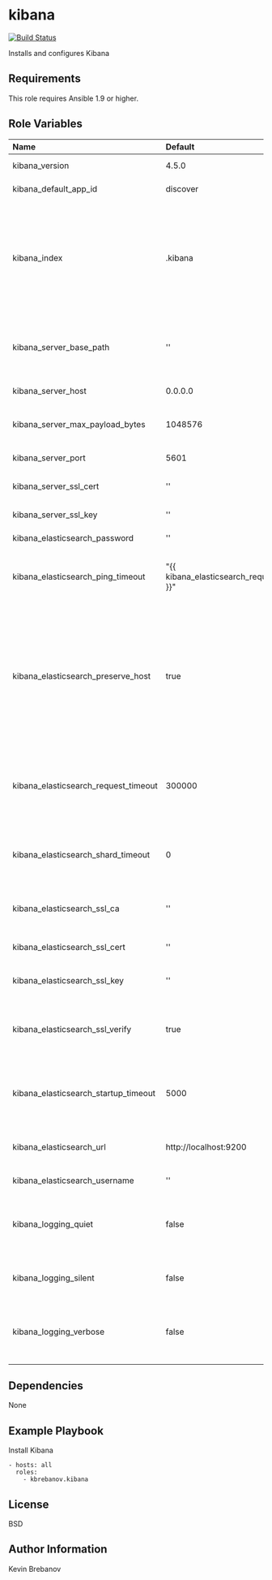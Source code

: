 kibana
======

[![Build Status](https://travis-ci.org/kbrebanov/ansible-kibana.svg?branch=master)](https://travis-ci.org/kbrebanov/ansible-kibana)

Installs and configures Kibana

Requirements
------------

This role requires Ansible 1.9 or higher.

Role Variables
--------------

| Name                                 | Default                                      | Description                                                                                                                                                                                                                  |
|:-------------------------------------|:---------------------------------------------|:-----------------------------------------------------------------------------------------------------------------------------------------------------------------------------------------------------------------------------|
| kibana_version                       | 4.5.0                                        | Version of Kibana to install                                                                                                                                                                                                 |
| kibana_default_app_id                | discover                                     | The default application to load.                                                                                                                                                                                             |
| kibana_index                         | .kibana                                      | Kibana uses an index in Elasticsearch to store saved searches, visualizations and dashboards. Kibana creates a new index if the index doesn’t already exist.                                                                 |
| kibana_server_base_path              | ''                                           | Specify a path to mount Kibana at if you are running behind a proxy. This setting cannot end in a slash.                                                                                                                     |
| kibana_server_host                   | 0.0.0.0                                      | Kibana backend server address                                                                                                                                                                                                |
| kibana_server_max_payload_bytes      | 1048576                                      | The maximum payload size in bytes for incoming server requests.                                                                                                                                                              |
| kibana_server_port                   | 5601                                         | Kibana backend server port                                                                                                                                                                                                   |
| kibana_server_ssl_cert               | ''                                           | Path to the PEM-format SSL certificate file                                                                                                                                                                                  |
| kibana_server_ssl_key                | ''                                           | Path to the PEM-format SSL key file                                                                                                                                                                                          |
| kibana_elasticsearch_password        | ''                                           | Elasticsearch basic auth password                                                                                                                                                                                            |
| kibana_elasticsearch_ping_timeout    | "{{ kibana_elasticsearch_request_timeout }}" | Time in milliseconds to wait for Elasticsearch to respond to pings                                                                                                                                                           |
| kibana_elasticsearch_preserve_host   | true                                         | When this setting’s value is true Kibana uses the hostname specified in the kibana_server_host setting. When the value of this setting is false, Kibana uses the hostname of the host that connects to this Kibana instance. |
| kibana_elasticsearch_request_timeout | 300000                                       | Time in milliseconds to wait for responses from the back end or Elasticsearch. This must be a positive integer.                                                                                                              |
| kibana_elasticsearch_shard_timeout   | 0                                            | Time in milliseconds for Elasticsearch to wait for responses from shards. Set to 0 to disable                                                                                                                                |
| kibana_elasticsearch_ssl_ca          | ''                                           | Path to the PEM-format SSL client certificate authority file                                                                                                                                                                 |
| kibana_elasticsearch_ssl_cert        | ''                                           | Path to the PEM-format SSL client certificate file                                                                                                                                                                           |
| kibana_elasticsearch_ssl_key         | ''                                           | Path to the PEM-format SSL client key file                                                                                                                                                                                   |
| kibana_elasticsearch_ssl_verify      | true                                         | To disregard the validity of SSL certificates, change this setting’s value to false.                                                                                                                                         |
| kibana_elasticsearch_startup_timeout | 5000                                         | Time in milliseconds to wait for Elasticsearch at Kibana startup before retrying                                                                                                                                             |
| kibana_elasticsearch_url             | http://localhost:9200                        | The URL of the Elasticsearch instance to use for all your queries.                                                                                                                                                           |
| kibana_elasticsearch_username        | ''                                           | Elasticsearch basic auth username                                                                                                                                                                                            |
| kibana_logging_quiet                 | false                                        | Set the value of this setting to true to suppress all logging output other than error messages.                                                                                                                              |
| kibana_logging_silent                | false                                        | Set the value of this setting to true to suppress all logging output.                                                                                                                                                        |
| kibana_logging_verbose               | false                                        | Set the value of this setting to true to log all events, including system usage information and all requests.                                                                                                                |

Dependencies
------------

None

Example Playbook
----------------

Install Kibana
```
- hosts: all
  roles:
    - kbrebanov.kibana
```

License
-------

BSD

Author Information
------------------

Kevin Brebanov

